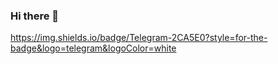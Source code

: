 ### Hi there 👋

https://img.shields.io/badge/Telegram-2CA5E0?style=for-the-badge&logo=telegram&logoColor=white
